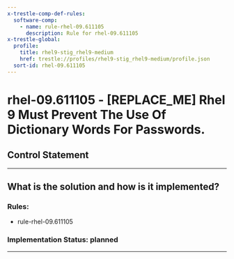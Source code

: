 ```yaml
---
x-trestle-comp-def-rules:
  software-comp:
    - name: rule-rhel-09.611105
      description: Rule for rhel-09.611105
x-trestle-global:
  profile:
    title: rhel9-stig_rhel9-medium
    href: trestle://profiles/rhel9-stig_rhel9-medium/profile.json
  sort-id: rhel-09.611105
---
```


# rhel-09.611105 - \[REPLACE_ME\] Rhel 9 Must Prevent The Use Of Dictionary Words For Passwords.

## Control Statement

______________________________________________________________________

## What is the solution and how is it implemented?

<!-- For implementation status enter one of: implemented, partial, planned, alternative, not-applicable -->

<!-- Note that the list of rules under ### Rules: is read-only and changes will not be captured after assembly to JSON -->

<!-- Add control implementation description here for control: rhel-09.611105 -->

### Rules:

  - rule-rhel-09.611105

### Implementation Status: planned

______________________________________________________________________
